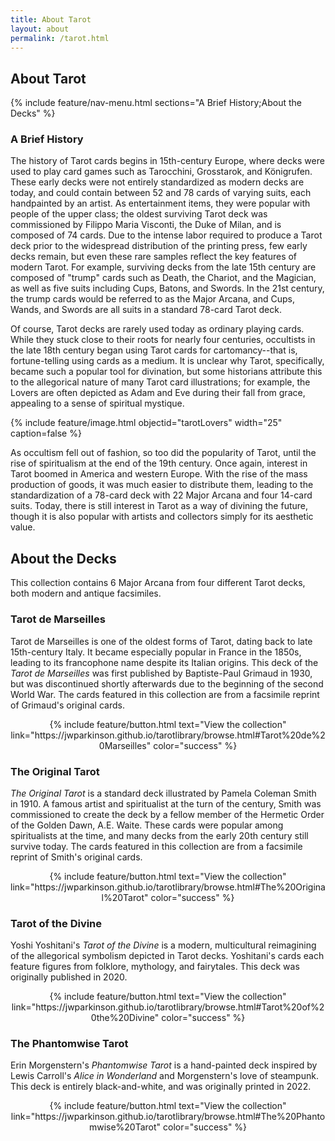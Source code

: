 ```yaml
---
title: About Tarot
layout: about
permalink: /tarot.html
---
```


## About Tarot
{% include feature/nav-menu.html sections="A Brief History;About the Decks" %}
### A Brief History

The history of Tarot cards begins in 15th-century Europe, where decks were used to play card games such as Tarocchini, Grosstarok, and Königrufen. These early decks were not entirely standardized as modern decks are today, and could contain between 52 and 78 cards of varying suits, each handpainted by an artist. As entertainment items, they were popular with people of the upper class; the oldest surviving Tarot deck was commissioned by Filippo Maria Visconti, the Duke of Milan, and is composed of 74 cards. Due to the intense labor required to produce a Tarot deck prior to the widespread distribution of the printing press, few early decks remain, but even these rare samples reflect the key features of modern Tarot. For example, surviving decks from the late 15th century are composed of "trump" cards such as Death, the Chariot, and the Magician, as well as five suits including Cups, Batons, and Swords. In the 21st century, the trump cards would be referred to as the Major Arcana, and Cups, Wands, and Swords are all suits in a standard 78-card Tarot deck.

Of course, Tarot decks are rarely used today as ordinary playing cards. While they stuck close to their roots for nearly four centuries, occultists in the late 18th century began using Tarot cards for cartomancy--that is, fortune-telling using cards as a medium. It is unclear why Tarot, specifically, became such a popular tool for divination, but some historians attribute this to the allegorical nature of many Tarot card illustrations; for example, the Lovers are often depicted as Adam and Eve during their fall from grace, appealing to a sense of spiritual mystique. 

{% include feature/image.html objectid="tarotLovers" width="25" caption=false %}

As occultism fell out of fashion, so too did the popularity of Tarot, until the rise of spiritualism at the end of the 19th century. Once again, interest in Tarot boomed in America and western Europe. With the rise of the mass production of goods, it was much easier to distribute them, leading to the standardization of a 78-card deck with 22 Major Arcana and four 14-card suits. Today, there is still interest in Tarot as a way of divining the future, though it is also popular with artists and collectors simply for its aesthetic value. 

## About the Decks

This collection contains 6 Major Arcana from four different Tarot decks, both modern and antique facsimiles. 

### Tarot de Marseilles  
Tarot de Marseilles is one of the oldest forms of Tarot, dating back to late 15th-century Italy. It became especially popular in France in the 1850s, leading to its francophone name despite its Italian origins. This deck of the *Tarot de Marseilles* was first published by Baptiste-Paul Grimaud in 1930, but was discontinued shortly afterwards due to the beginning of the second World War. The cards featured in this collection are from a facsimile reprint of Grimaud's original cards.   

<p align=center>{% include feature/button.html text="View the collection" link="https://jwparkinson.github.io/tarotlibrary/browse.html#Tarot%20de%20Marseilles" color="success" %}</p>


### The Original Tarot
*The Original Tarot* is a standard deck illustrated by Pamela Coleman Smith in 1910. A famous artist and spiritualist at the turn of the century, Smith was commissioned to create the deck by a fellow member of the Hermetic Order of the Golden Dawn, A.E. Waite. These cards were popular among spiritualists at the time, and many decks from the early 20th century still survive today. The cards featured in this collection are from a facsimile reprint of Smith's original cards. 

<p align=center>{% include feature/button.html text="View the collection" link="https://jwparkinson.github.io/tarotlibrary/browse.html#The%20Original%20Tarot" color="success" %}</p>


### Tarot of the Divine
Yoshi Yoshitani's *Tarot of the Divine* is a modern, multicultural reimagining of the allegorical symbolism depicted in Tarot decks. Yoshitani's cards each feature figures from folklore, mythology, and fairytales. This deck was originally published in 2020. 

<p align=center>{% include feature/button.html text="View the collection" link="https://jwparkinson.github.io/tarotlibrary/browse.html#Tarot%20of%20the%20Divine" color="success" %}</p>


### The Phantomwise Tarot
Erin Morgenstern's *Phantomwise Tarot* is a hand-painted deck inspired by Lewis Carroll's *Alice in Wonderland* and Morgenstern's love of steampunk. This deck is entirely black-and-white, and was originally printed in 2022.   

<p align=center>{% include feature/button.html text="View the collection" link="https://jwparkinson.github.io/tarotlibrary/browse.html#The%20Phantomwise%20Tarot" color="success" %}</p>

